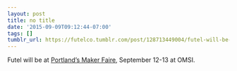 ```yaml
---
layout: post
title: no title
date: '2015-09-09T09:12:44-07:00'
tags: []
tumblr_url: https://futelco.tumblr.com/post/128713449004/futel-will-be-at-portlands-maker-faire-september
---
```

Futel will be at [Portland’s Maker Faire](https://www.omsi.edu/maker-faire-pdx), September 12-13 at OMSI.

